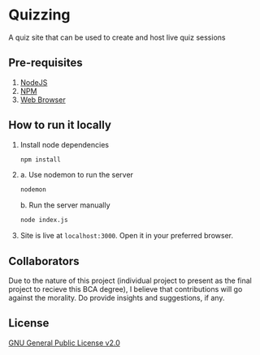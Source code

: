 # Quizzing

A quiz site that can be used to create and host live quiz sessions 

## Pre-requisites

1. [NodeJS](https://nodejs.org/en)
2. [NPM](https://npmjs.com)
3. [Web Browser](https://www.mozilla.org/en-US/firefox/new/)

## How to run it locally

1. Install node dependencies

   ```bash
   npm install
   ```

2. a. Use nodemon to run the server

   ```bash
   nodemon
   ```

   b. Run the server manually

   ```bash
   node index.js
   ```

3. Site is live at `localhost:3000`. Open it in your preferred browser.

## Collaborators

Due to the nature of this project (individual project to present as the final project to recieve this BCA degree), I believe that contributions will go against the morality. Do provide insights and suggestions, if any.

## License

[GNU General Public License v2.0](https://choosealicense.com/licenses/gpl-2.0/)
